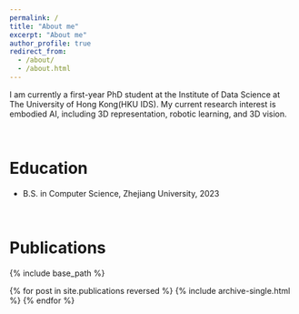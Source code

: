 ```yaml
---
permalink: /
title: "About me"
excerpt: "About me"
author_profile: true
redirect_from: 
  - /about/
  - /about.html
---
```


I am currently a first-year PhD student at the Institute of Data Science at The University of Hong Kong(HKU IDS). My current research interest is embodied AI, including 3D representation, robotic learning, and 3D vision.

<br />

Education
======
* B.S. in Computer Science, Zhejiang University, 2023

<br />

Publications
=======
{% include base_path %}

{% for post in site.publications reversed %}
  {% include archive-single.html %}
{% endfor %}
